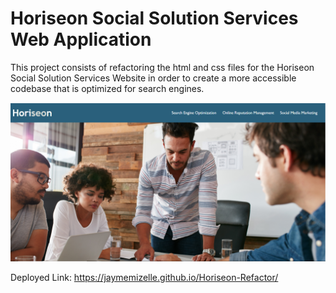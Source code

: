 # Horiseon Social Solution Services Web Application

This project consists of refactoring the html and css files for the Horiseon Social Solution Services Website in order to create a more accessible codebase that is optimized for search engines.

![alternative text](./assets/images/Horiseon_Deploy_Link.png)


Deployed Link: https://jaymemizelle.github.io/Horiseon-Refactor/

